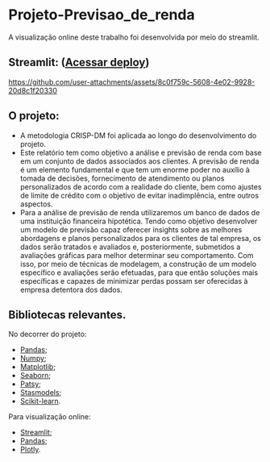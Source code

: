 # Projeto-Previsao_de_renda

A visualização online deste trabalho foi desenvolvida por meio do streamlit.

## Streamlit: ([Acessar deploy](https://projeto-previsaoderenda-wfkuaurxjodhkjstxfpt8q.streamlit.app/))

https://github.com/user-attachments/assets/8c0f759c-5608-4e02-9928-20d8c1f20330

## O projeto:
- A metodologia CRISP-DM foi aplicada ao longo do desenvolvimento do projeto.
- Este relatório tem como objetivo a análise e previsão de renda com base em um conjunto de dados associados aos clientes. A previsão de renda é um elemento fundamental e que tem um enorme poder no auxílio à tomada de decisões, fornecimento de atendimento ou planos personalizados de acordo com a realidade do cliente, bem como ajustes de limite de crédito com o objetivo de evitar inadimplência, entre outros aspectos.
- Para a análise de previsão de renda utilizaremos um banco de dados de uma instituição financeira hipotética. Tendo como objetivo desenvolver um modelo de previsão capaz oferecer insights sobre as melhores abordagens e planos personalizados para os clientes de tal empresa, os dados serão tratados e avaliados e, posteriormente, submetidos a avaliações gráficas para melhor determinar seu comportamento. Com isso, por meio de técnicas de modelagem, a construção de um modelo específico e avaliações serão efetuadas, para que então soluções mais específicas e capazes de minimizar perdas possam ser oferecidas à empresa detentora dos dados.

## Bibliotecas relevantes.
No decorrer do projeto:
- [Pandas](https://pandas.pydata.org/);
- [Numpy](https://numpy.org/);
- [Matplotlib](https://matplotlib.org/);
- [Seaborn](https://seaborn.pydata.org/);
- [Patsy](https://patsy.readthedocs.io/en/latest/);
- [Stasmodels](https://www.statsmodels.org/stable/index.html);
- [Scikit-learn](https://scikit-learn.org/stable/).

Para visualização online:
- [Streamlit](https://streamlit.io/);
- [Pandas](https://pandas.pydata.org/);
- [Plotly](https://plotly.com/python-api-reference/plotly.express.html).
